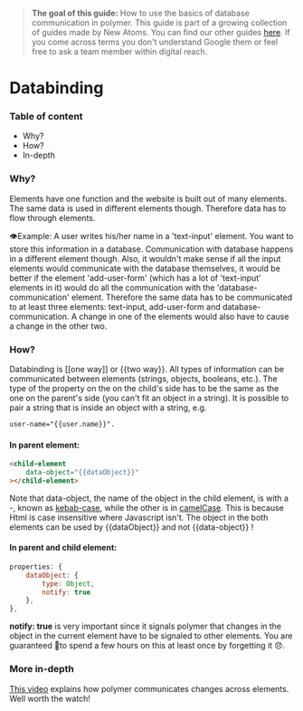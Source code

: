 > **The goal of this guide:** How to use the basics of database communication in polymer. This guide is part of a growing collection of guides made by New Atoms. You can find our other guides [here](https://github.com/newatoms/newatoms/tree/ready/internal/guides). If you come across terms you don't understand Google them or feel free to ask a team member within digital reach.

# Databinding

### Table of content
- Why?
- How?
- In-depth

### Why?

Elements have one function and the website is built out of many elements. The same data is used in different elements though. Therefore data has to flow through elements.

👁Example: A user writes his/her name in a 'text-input' element. You want to store this information in a database. Communication with database happens in a different element though. Also, it wouldn't make sense if all the input elements would communicate with the database themselves, it would be better if the element 'add-user-form' (which has a lot of 'text-input' elements in it) would do all the communication with the 'database-communication' element. Therefore the same data has to be communicated to at least three elements: text-input, add-user-form and database-communication. A change in one of the elements would also have to cause a change in the other two.

### How?

Databinding is [[one way]] or {{two way}}. All types of information can be communicated between elements (strings, objects, booleans, etc.). The type of the property on the on the child's side has to be the same as the one on the parent's side (you can't fit an object in a string). It is possible to pair a string that is inside an object with a string, e.g.
``` html
user-name="{{user.name}}".
```

#### In parent element:
``` Html
<child-element
    data-object="{{dataObject}}"
></child-element>
```

Note that data-object, the name of the object in the child element, is with a -, known as [kebab-case](https://en.wikipedia.org/wiki/Letter_case#Special_case_styles), while the other is in [camelCase](https://en.wikipedia.org/wiki/CamelCase).
This is because Html is case insensitive where Javascript isn't. The object in the both elements can be used by {{dataObject}} and not {{data-object}} !

#### In parent and child element:

``` javascript
properties: {
    dataObject: {
        type: Object,
        notify: true  
    },
},
```
**notify: true** is very important since it signals polymer that changes in the object in the current element have to be signaled to other elements. You are guaranteed 🔮to spend a few hours on this at least once by forgetting it 😞.

### More in-depth
[This video](https://www.youtube.com/watch?v=1sx6YNn58OQ) explains how polymer communicates changes across elements. Well worth the watch!
